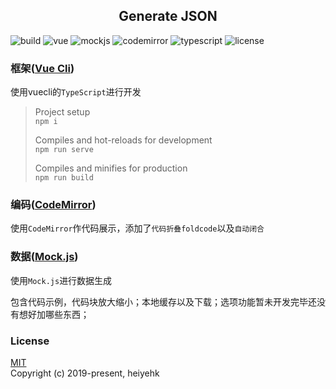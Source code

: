 ## <center>Generate JSON</center>
![build](https://img.shields.io/badge/build-passing-brightgreen)
![vue](https://img.shields.io/badge/vue-4.1.2-4DC71F)
![mockjs](https://img.shields.io/badge/mockjs-^1.1.0-4DC71F)
![codemirror](https://img.shields.io/badge/codemirror-^5.50.2-4DC71F)
![typescript](https://img.shields.io/badge/typescript-^3.5.3-4DC71F)
![license](https://img.shields.io/badge/license-MIT-green)

### 框架([Vue Cli](https://cli.vuejs.org/zh/))
使用vuecli的`TypeScript`进行开发
> Project setup  
> `npm i`  
>  
> Compiles and hot-reloads for development  
> `npm run serve`  
>  
> Compiles and minifies for production  
> `npm run build`

### 编码([CodeMirror](https://codemirror.net/))
使用`CodeMirror`作代码展示，添加了`代码折叠foldcode`以及`自动闭合`

### 数据([Mock.js](http://mockjs.com/))
使用`Mock.js`进行数据生成

包含代码示例，代码块放大缩小；本地缓存以及下载；选项功能暂未开发完毕还没有想好加哪些东西；

### License
[MIT](http://opensource.org/licenses/MIT)  
Copyright (c) 2019-present, heiyehk